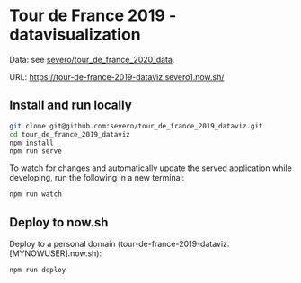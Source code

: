 # Tour de France 2019 - datavisualization

Data: see
[severo/tour_de_france_2020_data](https://github.com/severo/tour_de_france_2020_data).

URL: https://tour-de-france-2019-dataviz.severo1.now.sh/

## Install and run locally

```bash
git clone git@github.com:severo/tour_de_france_2019_dataviz.git
cd tour_de_france_2019_dataviz
npm install
npm run serve
```

To watch for changes and automatically update the served application while
developing, run the following in a new terminal:

```bash
npm run watch
```

## Deploy to now.sh

Deploy to a personal domain (tour-de-france-2019-dataviz.[MYNOWUSER].now.sh):

```bash
npm run deploy
```
